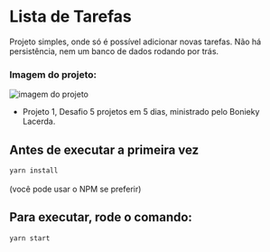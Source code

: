 # Lista de Tarefas

<p> Projeto simples, onde só é possível adicionar novas tarefas. Não há persistência, nem um banco de dados rodando por trás. </p>

### Imagem do projeto:

<img src="https://cdn.discordapp.com/attachments/893627422757502979/895155581315317840/unknown.png" alt="imagem do projeto" />

- Projeto 1, Desafio 5 projetos em 5 dias, ministrado pelo Bonieky Lacerda.

<separator></separator>

## Antes de executar a primeira vez
`yarn install` <br/>
<br/>
(você pode usar o NPM se preferir)

## Para executar, rode o comando:
`yarn start`
